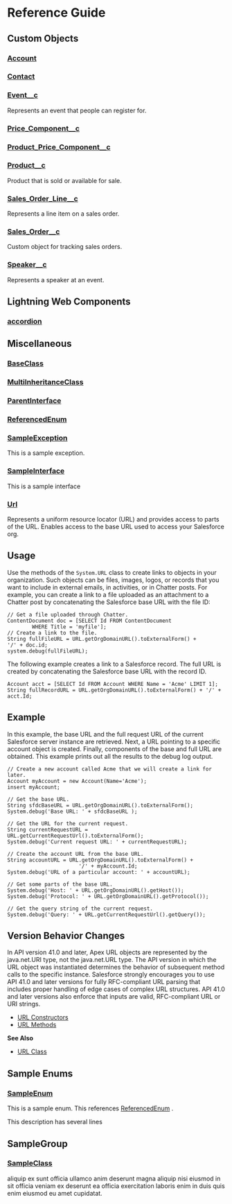 # Reference Guide

## Custom Objects

### [Account](custom-objects/Account.md)

### [Contact](custom-objects/Contact.md)

### [Event__c](custom-objects/Event__c.md)

Represents an event that people can register for.

### [Price_Component__c](custom-objects/Price_Component__c.md)

### [Product_Price_Component__c](custom-objects/Product_Price_Component__c.md)

### [Product__c](custom-objects/Product__c.md)

Product that is sold or available for sale.

### [Sales_Order_Line__c](custom-objects/Sales_Order_Line__c.md)

Represents a line item on a sales order.

### [Sales_Order__c](custom-objects/Sales_Order__c.md)

Custom object for tracking sales orders.

### [Speaker__c](custom-objects/Speaker__c.md)

Represents a speaker at an event.

## Lightning Web Components

### [accordion](lightning-web-components/accordion.md)

## Miscellaneous

### [BaseClass](miscellaneous/BaseClass.md)

### [MultiInheritanceClass](miscellaneous/MultiInheritanceClass.md)

### [ParentInterface](miscellaneous/ParentInterface.md)

### [ReferencedEnum](miscellaneous/ReferencedEnum.md)

### [SampleException](miscellaneous/SampleException.md)

This is a sample exception.

### [SampleInterface](miscellaneous/SampleInterface.md)

This is a sample interface

### [Url](miscellaneous/Url.md)

Represents a uniform resource locator (URL) and provides access to parts of the URL. 
Enables access to the base URL used to access your Salesforce org. 
 
## Usage 
Use the methods of the `System.URL` class to create links to objects in your organization. Such objects can be files, images, 
logos, or records that you want to include in external emails, in activities, or in Chatter posts. For example, you can create 
a link to a file uploaded as an attachment to a Chatter post by concatenating the Salesforce base URL with the file ID: 
 
```apex
// Get a file uploaded through Chatter.
ContentDocument doc = [SELECT Id FROM ContentDocument
        WHERE Title = 'myfile'];
// Create a link to the file.
String fullFileURL = URL.getOrgDomainURL().toExternalForm() +
'/' + doc.id;
system.debug(fullFileURL);
```

 
The following example creates a link to a Salesforce record. The full URL is created by concatenating the Salesforce base 
URL with the record ID. 
 
```ape
Account acct = [SELECT Id FROM Account WHERE Name = 'Acme' LIMIT 1];
String fullRecordURL = URL.getOrgDomainURL().toExternalForm() + '/' + acct.Id;
```

 
## Example 
In this example, the base URL and the full request URL of the current Salesforce server instance are retrieved. Next, a URL 
pointing to a specific account object is created. Finally, components of the base and full URL are obtained. This example 
prints out all the results to the debug log output. 
 
```apex
// Create a new account called Acme that we will create a link for later.
Account myAccount = new Account(Name='Acme');
insert myAccount;

// Get the base URL.
String sfdcBaseURL = URL.getOrgDomainURL().toExternalForm();
System.debug('Base URL: ' + sfdcBaseURL );

// Get the URL for the current request.
String currentRequestURL = URL.getCurrentRequestUrl().toExternalForm();
System.debug('Current request URL: ' + currentRequestURL);

// Create the account URL from the base URL.
String accountURL = URL.getOrgDomainURL().toExternalForm() +
                       '/' + myAccount.Id;
System.debug('URL of a particular account: ' + accountURL);

// Get some parts of the base URL.
System.debug('Host: ' + URL.getOrgDomainURL().getHost());
System.debug('Protocol: ' + URL.getOrgDomainURL().getProtocol());

// Get the query string of the current request.
System.debug('Query: ' + URL.getCurrentRequestUrl().getQuery());
```

 
## Version Behavior Changes 
In API version 41.0 and later, Apex URL objects are represented by the java.net.URI type, not the java.net.URL type. 
The API version in which the URL object was instantiated determines the behavior of subsequent method calls to the 
specific instance. Salesforce strongly encourages you to use API 41.0 and later versions for fully RFC-compliant URL 
parsing that includes proper handling of edge cases of complex URL structures. API 41.0 and later versions also enforce 
that inputs are valid, RFC-compliant URL or URI strings. 
 
* [URL Constructors](https://developer.salesforce.com/docs/atlas.en-us.apexref.meta/apexref/apex_methods_system_url.htm#apex_System_URL_constructors) 
* [URL Methods](https://developer.salesforce.com/docs/atlas.en-us.apexref.meta/apexref/apex_methods_system_url.htm#apex_System_URL_methods) 
 
**See Also** 
* [URL Class](https://developer.salesforce.com/docs/atlas.en-us.apexcode.meta/apexcode/apex_classes_url.htm)

## Sample Enums

### [SampleEnum](sample-enums/SampleEnum.md)

This is a sample enum. This references [ReferencedEnum](miscellaneous/ReferencedEnum.md) . 
 
This description has several lines

## SampleGroup

### [SampleClass](samplegroup/SampleClass.md)

aliquip ex sunt officia ullamco anim deserunt magna aliquip nisi eiusmod in sit officia veniam ex 
deserunt ea officia exercitation laboris enim in duis quis enim eiusmod eu amet cupidatat.